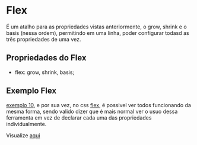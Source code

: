 # Flex

É um atalho para as propriedades vistas anteriormente, o grow, shrink e o basis (nessa ordem), permitindo em uma linha, poder configurar todasd as três propriedades de uma vez.

## Propriedades do Flex
- flex: grow, shrink, basis;

## Exemplo Flex
[exemplo 10](10-flex.html), e por sua vez, no css [flex](css/flex.css), é possivel ver todos funcionando da mesma forma, sendo valido dizer que é mais normal ver o usuo dessa ferramenta em vez de declarar cada uma das propriedades individualmente.

Visualize [aqui](https://htmlpreview.github.io/?https://github.com/TioBael/DIO/blob/main/HTML%20e%20CSS/Flex%20Container/10-flex/10-flex.html)